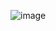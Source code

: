 ![image](https://github.com/flatimer/credit-risk-classification/assets/120693432/d3ad8f5d-f73f-4ea2-9358-e5c5ea1f3079)
